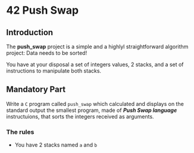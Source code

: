 # 42 Push Swap


## Introduction

The **push_swap**  project is a simple and a highlyl straightforward algorithm project: Data needs to be sorted!<br>

You have at your disposal a set of integers values, 2 stacks, and a set of instructions to manipulate both stacks.<br>

## Mandatory Part

Write a `C` program called `push_swap` which calculated and displays on the standard output the smallest program, made of ***Push Swap language*** instructuions, that sorts the integers received as arguments.

### The rules

- You have 2 stacks named `a` and `b`